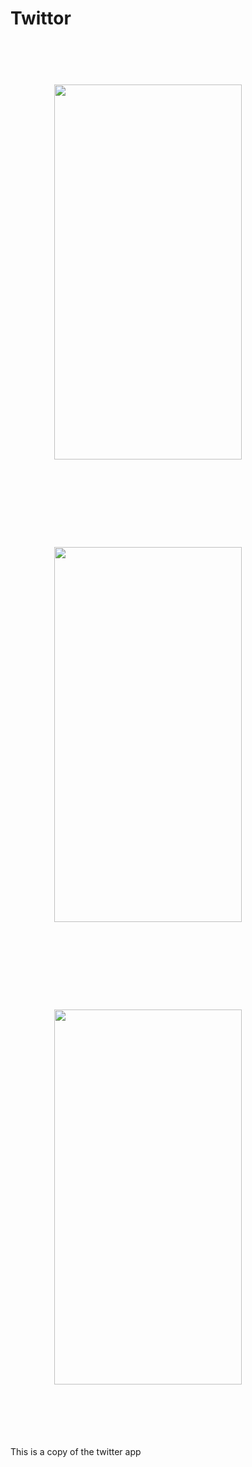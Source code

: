 # Twittor
<img src="https://user-images.githubusercontent.com/31405248/114267670-5f534380-99fd-11eb-986c-1865e1e5766d.PNG" width="300" height="600" style="padding:5em"/><img src="https://user-images.githubusercontent.com/31405248/114267743-beb15380-99fd-11eb-9e1f-490c476bed23.PNG" width="300" height="600" style="padding:5em"/><img src="https://user-images.githubusercontent.com/31405248/114267764-df79a900-99fd-11eb-90fb-2b7fb6b89c3c.PNG" width="300" height="600" style="padding:5em"/>





##
This is a copy of the twitter app
